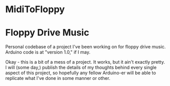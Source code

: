 # MidiToFloppy 
# Floppy Drive Music
Personal codebase of a project I've been working on for floppy drive music. Arduino code is at "version 1.0," if I may.

Okay - this is a bit of a mess of a project. It works, but it ain't exactly pretty. I will (some day,) publish the details of my thoughts behind every single aspect of this project, so hopefully any fellow Arduino-er will be able to replicate what I've done in some manner or other.
